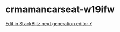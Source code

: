 # crmamancarseat-w19ifw

[Edit in StackBlitz next generation editor ⚡️](https://stackblitz.com/~/github.com/amanfathulla/crmamancarseat-w19ifw)